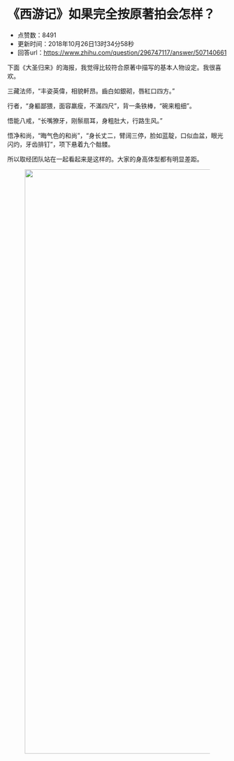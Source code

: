# 《西游记》如果完全按原著拍会怎样？
- 点赞数：8491
- 更新时间：2018年10月26日13时34分58秒
- 回答url：https://www.zhihu.com/question/296747117/answer/507140661
<body>
 <p data-pid="iQSPBM9R">下面《大圣归来》的海报，我觉得比较符合原著中描写的基本人物设定。我很喜欢。</p>
 <p data-pid="w9JlFaht">三藏法师，“丰姿英偉，相貌軒昂。齒白如銀砌，唇紅口四方。”</p>
 <p data-pid="UL8-nnVE">行者，“身軀鄙猥，面容羸瘦，不滿四尺”，背一条铁棒，“碗来粗细”。</p>
 <p data-pid="zSbDDiYp">悟能八戒，“长嘴獠牙，刚鬃扇耳，身粗肚大，行路生风。”</p>
 <p data-pid="-3xni1lc">悟净和尚，“晦气色的和尚”，“身长丈二，臂阔三停，脸如蓝靛，口似血盆，眼光闪灼，牙齿排钉”，项下悬着九个骷髅。</p>
 <p data-pid="sZiS95lR">所以取经团队站在一起看起来是这样的。大家的身高体型都有明显差距。</p>
 <figure data-size="normal">
  <img src="https://picx.zhimg.com/50/v2-63d58ea5e08d97d341db0ac43e611f1e_720w.jpg?source=1940ef5c" data-caption="" data-size="normal" data-rawwidth="1338" data-rawheight="1058" data-original-token="v2-63d58ea5e08d97d341db0ac43e611f1e" data-default-watermark-src="https://pica.zhimg.com/50/v2-e94daab78bc90286714595f6a069b901_720w.jpg?source=1940ef5c" class="origin_image zh-lightbox-thumb" width="1338" data-original="https://pic1.zhimg.com/v2-63d58ea5e08d97d341db0ac43e611f1e_r.jpg?source=1940ef5c">
 </figure>
 <p></p>
</body>